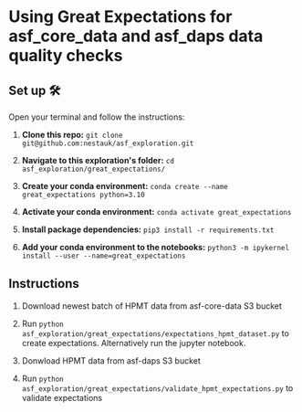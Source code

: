 # Using Great Expectations for asf_core_data and asf_daps data quality checks

## Set up 🛠️
Open your terminal and follow the instructions:
1. **Clone this repo:** `git clone git@github.com:nestauk/asf_exploration.git`

2. **Navigate to this exploration's folder:** `cd asf_exploration/great_expectations/`

3. **Create your conda environment:** `conda create --name great_expectations python=3.10`

4. **Activate your conda environment:** `conda activate great_expectations`

5. **Install package dependencies:** `pip3 install -r requirements.txt`

6. **Add your conda environment to the notebooks:** `python3 -m ipykernel install --user --name=great_expectations`


## Instructions

1. Download newest batch of HPMT data from asf-core-data S3 bucket

2. Run `python asf_exploration/great_expectations/expectations_hpmt_dataset.py` to create expectations. Alternatively run the jupyter notebook.

3. Donwload HPMT data from asf-daps S3 bucket

4. Run `python asf_exploration/great_expectations/validate_hpmt_expectations.py` to validate expectations
